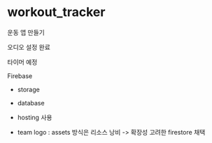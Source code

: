 # workout_tracker

운동 앱 만들기

오디오 설정 완료

타이머 예정

Firebase
- storage
- database
- hosting
사용


- team logo : assets 방식은 리소스 낭비 -> 확장성 고려한 firestore 채택
